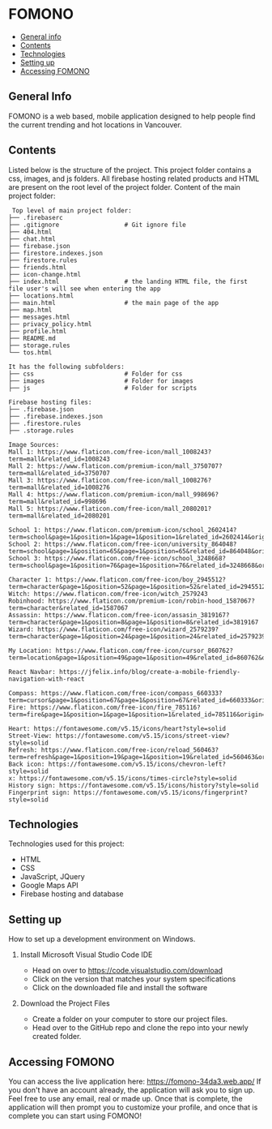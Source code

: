 
# FOMONO

* [General info](#general-info)
* [Contents](#contents)
* [Technologies](#technologies)
* [Setting up](#setting-up)
* [Accessing FOMONO](#accessing-fomono)

## General Info
FOMONO is a web based, mobile application designed to help people find the current trending and hot locations in Vancouver.

## Contents
Listed below is the structure of the project. This project folder contains a css, images, and js folders. All firebase hosting related products and HTML are present on the root level of the project folder.
Content of the main project folder:

```
 Top level of main project folder: 
├── .firebaserc
├── .gitignore                  # Git ignore file
├── 404.html
├── chat.html
├── firebase.json
├── firestore.indexes.json
├── firestore.rules
├── friends.html
├── icon-change.html
├── index.html                  # the landing HTML file, the first file user's will see when entering the app
├── locations.html
├── main.html                   # the main page of the app
├── map.html
├── messages.html
├── privacy_policy.html
├── profile.html
├── README.md
├── storage.rules
└── tos.html

It has the following subfolders:
├── css                         # Folder for css
├── images                      # Folder for images
├── js                          # Folder for scripts

Firebase hosting files: 
├── .firebase.json
├── .firebase.indexes.json
├── .firestore.rules
├── .storage.rules

Image Sources:
Mall 1: https://www.flaticon.com/free-icon/mall_1008243?term=mall&related_id=1008243
Mall 2: https://www.flaticon.com/premium-icon/mall_3750707?term=mall&related_id=3750707
Mall 3: https://www.flaticon.com/free-icon/mall_1008276?term=mall&related_id=1008276
Mall 4: https://www.flaticon.com/premium-icon/mall_998696?term=mall&related_id=998696
Mall 5: https://www.flaticon.com/free-icon/mall_2080201?term=mall&related_id=2080201

School 1: https://www.flaticon.com/premium-icon/school_2602414?term=school&page=1&position=1&page=1&position=1&related_id=2602414&origin=search
School 2: https://www.flaticon.com/free-icon/university_864048?term=school&page=1&position=65&page=1&position=65&related_id=864048&origin=search
School 3: https://www.flaticon.com/free-icon/school_3248668?term=school&page=1&position=76&page=1&position=76&related_id=3248668&origin=search

Character 1: https://www.flaticon.com/free-icon/boy_2945512?term=character&page=1&position=52&page=1&position=52&related_id=2945512&origin=search
Witch: https://www.flaticon.com/free-icon/witch_2579243
Robinhood: https://www.flaticon.com/premium-icon/robin-hood_1587067?term=character&related_id=1587067
Assassin: https://www.flaticon.com/free-icon/assasin_3819167?term=character&page=1&position=8&page=1&position=8&related_id=3819167
Wizard: https://www.flaticon.com/free-icon/wizard_2579239?term=character&page=1&position=24&page=1&position=24&related_id=2579239&origin=search

My Location: https://www.flaticon.com/free-icon/cursor_860762?term=location&page=1&position=49&page=1&position=49&related_id=860762&origin=search

React Navbar: https://jfelix.info/blog/create-a-mobile-friendly-navigation-with-react

Compass: https://www.flaticon.com/free-icon/compass_660333?term=cursor&page=1&position=67&page=1&position=67&related_id=660333&origin=search
Fire: https://www.flaticon.com/free-icon/fire_785116?term=fire&page=1&position=1&page=1&position=1&related_id=785116&origin=search

Heart: https://fontawesome.com/v5.15/icons/heart?style=solid
Street-View: https://fontawesome.com/v5.15/icons/street-view?style=solid
Refresh: https://www.flaticon.com/free-icon/reload_560463?term=refresh&page=1&position=19&page=1&position=19&related_id=560463&origin=search
Back icon: https://fontawesome.com/v5.15/icons/chevron-left?style=solid
x: https://fontawesome.com/v5.15/icons/times-circle?style=solid
History sign: https://fontawesome.com/v5.15/icons/history?style=solid
Fingerprint sign: https://fontawesome.com/v5.15/icons/fingerprint?style=solid
```
## Technologies
Technologies used for this project:
* HTML
* CSS
* JavaScript, JQuery
* Google Maps API 
* Firebase hosting and database

## Setting up
How to set up a development environment on Windows.
1. Install Microsoft Visual Studio Code IDE
    * Head on over to https://code.visualstudio.com/download
    * Click on the version that matches your system specifications
    * Click on the downloaded file and install the software

2. Download the Project Files 
    * Create a folder on your computer to store our project files.
    * Head over to the GitHub repo and clone the repo into your newly created folder.

## Accessing FOMONO
You can access the live application here: https://fomono-34da3.web.app/	
If you don't have an account already, the application will ask you to sign up. Feel free to use any email, real or made up. Once that is complete, the application will then prompt you to customize your profile, and once that is complete you can start using FOMONO!
